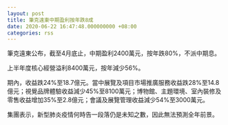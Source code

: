 ```yaml
---
layout: post
title: 筆克遠東中期盈利按年跌8成
date: 2020-06-22 16:47:48.000000000 +08:00
categories: rss
---
```


筆克遠東公布，截至4月底止，中期盈利2400萬元，按年跌80%，不派中期息。

上半年度核心經營溢利8400萬元，按年減少56%。

期內，收益跌24%至18.7億元。當中展覽及項目市場推廣服務收益跌28%至14.8億元；視覺品牌體驗收益減少45%至8100萬元；博物館、主題環境、室內裝修及零售收益增加35%至2.8億元；會議及展覽管理收益減少54%至3000萬元。

集團表示，新型肺炎疫情何時告一段落仍是未知之數，因此無法預測全年前景。
